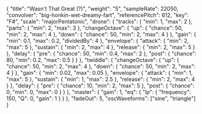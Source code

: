 {
  "title": "Wasn't That Great (?)",
  "weight": "5",
  "sampleRate": 22050,
  "convolver": "big-honkin-wet-dreamy-fart",
  "referencePitch": 612,
  "key": "F#",
  "scale": "majorPentatonic",
  "drone": {
    "tracks": {
      "min": 1,
      "max": 2
    },
    "parts": {
      "min": 2,
      "max": 3
    },
    "changeOctave": {
      "up": {
        "chance": 50,
        "min": 2,
        "max": 4
      },
      "down": {
        "chance": 50,
        "min": 2,
        "max": 4
      }
    },
    "gain": {
      "min": 0.1,
      "max": 0.2,
      "dividedBy": 4
    },
    "envelope": {
      "attack": {
        "min": 2,
        "max": 5
      },
      "sustain": {
        "min": 2,
        "max": 4
      },
      "release": {
        "min": 2,
        "max": 5
      }
    },
    "delay": {
      "pre": {
        "chance": 50,
        "min": 0.4,
        "max": 2
      },
      "post": {
        "chance": 80,
        "min": 0.2,
        "max": 0.5
      }
    }
  },
  "twiddle": {
    "changeOctave": {
      "up": {
        "chance": 50,
        "min": 2,
        "max": 4
      },
      "down": {
        "chance": 50,
        "min": 2,
        "max": 4
      }
    },
    "gain": {
      "min": 0.02,
      "max": 0.05
    },
    "envelope": {
      "attack": {
        "min": 1,
        "max": 5
      },
      "sustain": {
        "min": 1,
        "max": 2.5
      },
      "release": {
        "min": 2,
        "max": 4
      }
    },
    "delay": {
      "pre": {
        "chance": 10,
        "min": 2,
        "max": 5
      },
      "post": {
        "chance": 0,
        "min": 0,
        "max": 0
      }
    }
  },
  "master": {
    "gain": 1,
    "eq": {
      "lp": {
        "frequency": 150,
        "Q": 0,
        "gain": 1
      }
    }
  },
  "fadeOut": 5,
  "oscWaveforms": ["sine", "triangle"]
}

